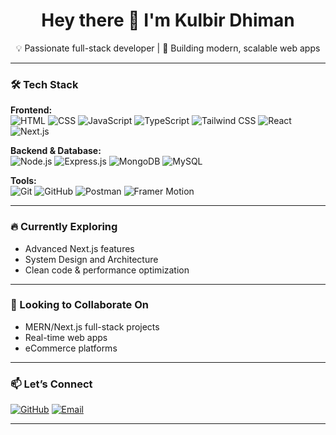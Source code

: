 <h1 align="center">Hey there 👋 I'm Kulbir Dhiman</h1>

<p align="center">
  💡 Passionate full-stack developer | 🚀 Building modern, scalable web apps
</p>

---

### 🛠️ Tech Stack

**Frontend:**  
![HTML](https://img.shields.io/badge/HTML-e34c26?style=flat-square&logo=html5&logoColor=white)
![CSS](https://img.shields.io/badge/CSS-264de4?style=flat-square&logo=css3&logoColor=white)
![JavaScript](https://img.shields.io/badge/JavaScript-f0db4f?style=flat-square&logo=javascript&logoColor=black)
![TypeScript](https://img.shields.io/badge/TypeScript-3178C6?style=flat-square&logo=typescript&logoColor=white)
![Tailwind CSS](https://img.shields.io/badge/TailwindCSS-38b2ac?style=flat-square&logo=tailwind-css&logoColor=white)
![React](https://img.shields.io/badge/React-61dafb?style=flat-square&logo=react&logoColor=black)
![Next.js](https://img.shields.io/badge/Next.js-000000?style=flat-square&logo=nextdotjs)

**Backend & Database:**  
![Node.js](https://img.shields.io/badge/Node.js-339933?style=flat-square&logo=nodedotjs&logoColor=white)
![Express.js](https://img.shields.io/badge/Express.js-000000?style=flat-square&logo=express&logoColor=white)
![MongoDB](https://img.shields.io/badge/MongoDB-4db33d?style=flat-square&logo=mongodb&logoColor=white)
![MySQL](https://img.shields.io/badge/MySQL-00758f?style=flat-square&logo=mysql&logoColor=white)

**Tools:**  
![Git](https://img.shields.io/badge/Git-F05032?style=flat-square&logo=git&logoColor=white)
![GitHub](https://img.shields.io/badge/GitHub-181717?style=flat-square&logo=github)
![Postman](https://img.shields.io/badge/Postman-ff6c37?style=flat-square&logo=postman&logoColor=white)
![Framer Motion](https://img.shields.io/badge/Framer--Motion-0055FF?style=flat-square&logo=framer&logoColor=white)

---

### 🔥 Currently Exploring
- Advanced Next.js features
- System Design and Architecture
- Clean code & performance optimization

---

### 🤝 Looking to Collaborate On
- MERN/Next.js full-stack projects
- Real-time web apps
- eCommerce platforms

---

### 📫 Let’s Connect
[![GitHub](https://img.shields.io/badge/GitHub-kulbirdhiman-181717?style=flat-square&logo=github)](https://github.com/kulbirdhiman)
[![Email](https://img.shields.io/badge/Gmail-dhimankulbir42@gmail.com-D14836?style=flat-square&logo=gmail&logoColor=white)](mailto:dhimankulbir42@gmail.com)

---

